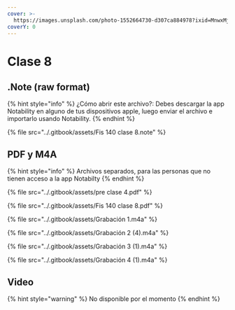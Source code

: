 ```yaml
---
cover: >-
  https://images.unsplash.com/photo-1552664730-d307ca884978?ixid=MnwxMjA3fDB8MHxwaG90by1wYWdlfHx8fGVufDB8fHx8&ixlib=rb-1.2.1&auto=format&fit=crop&w=2970&q=80
coverY: 0
---
```


# Clase 8

## .Note (raw format)

{% hint style="info" %}
¿Cómo abrir este archivo?: Debes descargar la app Notability en alguno de tus dispositivos apple, luego enviar el archivo e importarlo usando Notability.
{% endhint %}

{% file src="../.gitbook/assets/Fis 140 clase 8.note" %}

## PDF y M4A

{% hint style="info" %}
Archivos separados, para las personas que no tienen acceso a la app Notabilty
{% endhint %}

{% file src="../.gitbook/assets/pre clase 4.pdf" %}

{% file src="../.gitbook/assets/Fis 140 clase 8.pdf" %}

{% file src="../.gitbook/assets/Grabación 1.m4a" %}

{% file src="../.gitbook/assets/Grabación 2 (4).m4a" %}

{% file src="../.gitbook/assets/Grabación 3 (1).m4a" %}

{% file src="../.gitbook/assets/Grabación 4 (1).m4a" %}

## Video

{% hint style="warning" %}
No disponible por el momento
{% endhint %}
